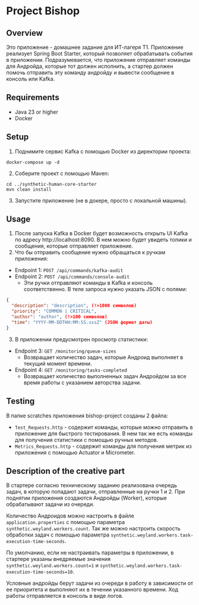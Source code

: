 # Project Bishop

## Overview
Это приложение - домашнее задание для ИТ-лагеря Т1. Приложение реализует Spring Boot Starter, который позволяет обрабатывать события в приложении.
Подразумевается, что приложение отправляет команды для Андройда, которые тот должен исполнить, а стартер должен помочь отправить эту команду андройду и вывести сообщение в консоль или Kafka.

## Requirements
- Java 23 or higher
- Docker

## Setup
1. Поднимите сервис Kafka с помощью Docker из директории проекта: 
```
docker-compose up -d
```
2. Соберите проект с помощью Maven:
```
cd ../synthetic-human-core-starter
mvn clean install
```
3. Запустите приложение (не в докере, просто с локальной машины).

## Usage
1. После запуска Kafka в Docker будет возможность открыть UI Kafka по адресу http://localhost:8090. В нем можно будет увидеть топики и сообщения, которые отправляет приложение.
2. Что бы отправить сообщение нужно обращаться к ручкам приложения:
 - Endpoint 1: `POST /api/commands/kafka-audit`
 - Endpoint 2: `POST /api/commands/console-audit`
   - Эти ручки отправляют команды в Kafka и консоль соответственно. В теле запроса нужно указать JSON с полями:
```json
{
  "description": "description", (!>1000 символов)
  "priority": "COMMON | CRITICAL",
  "author": "author", (!>100 символов)
  "time": "YYYY-MM-DDTHH:MM:SS.sssZ" (JSON формат даты)
}
```
3. В приложении предусмотрен просмотр статистики:
- Endpoint 3: `GET /monitoring/queue-sizes`
  - Возвращает количество задач, которые Андроид выполняет в текущий момент времени.
- Endpoint 4: `GET /monitoring/tasks-completed`
  - Возвращает количество выполненных задач Андройдом за все время работы с указанием авторства задачи.

## Testing

В папке scratches приложения bishop-project созданы 2 файла:
- `Test_Requests.http` - содержит команды, которые можно отправить в приложение для быстрого тестирования. В нем так же есть команды для получения статистики с помощью ручных методов.
- `Metrics_Requests.http` - содержит команды для получения метрик из приложения с помощью Actuator и Micrometer.

## Description of the creative part
В стартере согласно техническому заданию реализована очередь задач, в которую попадают задачи, отправленные на ручки 1 и 2. При поднятии приложения создаются Андройды (Worker), которые обрабатывают задачи из очереди.

Количество Андроидов можно настроить в файле `application.properties` с помощью параметра `synthetic.weyland.workers.count`. Так же можно настроить скорость обработки задач с помощью параметра `synthetic.weyland.workers.task-execution-time-seconds`.

По умолчанию, если не настраивать параметры в приложении, в стартере указаны внедряемые значения `synthetic.weyland.workers.count=1` и `synthetic.weyland.workers.task-execution-time-seconds=10`.

Условные андройды берут задачи из очереди в работу в зависимости от ее приоритета и выполняют их в течении указанного времени. Ход работы отправляется в консоль в виде логов.

    
